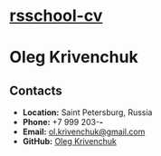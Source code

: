 # __[rsschool-cv](https://olegathor.github.io/rsschool-cv/)__

# __Oleg Krivenchuk__

## __Contacts__
- __Location:__ Saint Petersburg, Russia
- __Phone:__ +7 999 203-**-**
- __Email:__ ol.krivenchuk@gmail.com
- __GitHub:__ [Oleg Krivenchuk](https://github.com/Olegathor)

